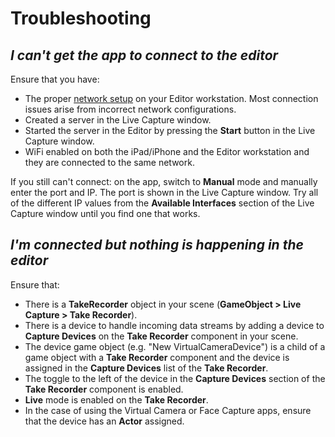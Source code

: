 # Troubleshooting

## ***I can't get the app to connect to the editor***

Ensure that you have:

* The proper [network setup](setup-network.md) on your Editor workstation. Most connection issues arise from incorrect network configurations.
* Created a server in the Live Capture window.
* Started the server in the Editor by pressing the **Start** button in the Live Capture window.
* WiFi enabled on both the iPad/iPhone and the Editor workstation and they are connected to the same network.

If you still can't connect: on the app, switch to **Manual** mode and manually enter the port and IP. The port is shown in the Live Capture window. Try all of the different IP values from the **Available Interfaces** section of the Live Capture window until you find one that works.

## ***I'm connected but nothing is happening in the editor***

Ensure that:
* There is a **TakeRecorder** object in your scene (**GameObject > Live Capture > Take Recorder**).
* There is a device to handle incoming data streams by adding a device to **Capture Devices** on the **Take Recorder** component in your scene.
* The device game object (e.g. "New VirtualCameraDevice") is a child of a game object with a **Take Recorder** component and the device is assigned in the **Capture Devices** list of the **Take Recorder**.
* The toggle to the left of the device in the **Capture Devices** section of the **Take Recorder** component is enabled.
* **Live** mode is enabled on the **Take Recorder**.
* In the case of using the Virtual Camera or Face Capture apps, ensure that the device has an **Actor** assigned.


